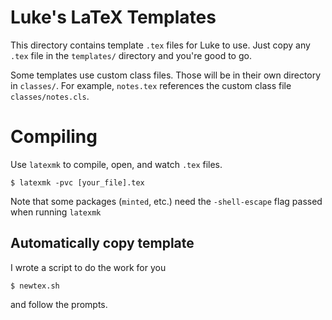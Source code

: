 # Luke's LaTeX Templates
This directory contains template `.tex` files for Luke to use. Just copy any `.tex` file in the `templates/` directory and you're good to go.

Some templates use custom class files. Those will be in their own directory in `classes/`. For example, `notes.tex` references the custom class file `classes/notes.cls`.

# Compiling
Use `latexmk` to compile, open, and watch `.tex` files.

```
$ latexmk -pvc [your_file].tex
```

Note that some packages (`minted`, etc.) need the `-shell-escape` flag passed when running `latexmk`

## Automatically copy template

I wrote a script to do the work for you

```
$ newtex.sh
```

and follow the prompts.

